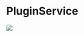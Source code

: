PluginService
==============

[![](https://jitpack.io/v/qlsolutions/easyml-plugins.svg)](https://jitpack.io/#qlsolutions/easyml-plugins)